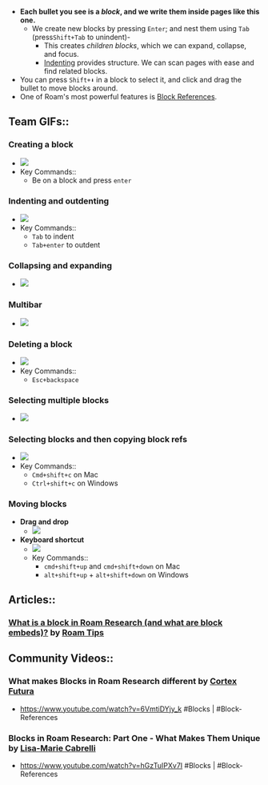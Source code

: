- **Each bullet you see is a *block*, and we write them inside pages like this one.**
    - We create new blocks by pressing `Enter`; and nest them using `Tab` (press`Shift+Tab` to unindent)-
        - This creates *children blocks*, which we can expand, collapse, and focus. 
        - [Indenting](Indentation.md) provides structure. We can scan pages with ease and find related blocks. 
- You can press `Shift+⬇` in a block to select it, and click and drag the bullet to move blocks around.
- One of Roam's most powerful features is [Block References](Block%20References.md).
## Team GIFs::
### Creating a block
- ![](https://firebasestorage.googleapis.com/v0/b/firescript-577a2.appspot.com/o/imgs%2Fapp%2Fhelp-documentation%2F4KKGac0myW.gif?alt=media&token=23236602-27d8-4e00-aa2a-259a5d1562f3)
- Key Commands::
    - Be on a block and press `enter`
### Indenting and outdenting
- ![](https://firebasestorage.googleapis.com/v0/b/firescript-577a2.appspot.com/o/imgs%2Fapp%2Fhelp-documentation%2FOMLRPp1fPc.gif?alt=media&token=72fc6367-48f3-4b02-b740-f5baa7178973)
- Key Commands::
    - `Tab` to indent
    - `Tab+enter` to outdent
### Collapsing and expanding
- ![](https://firebasestorage.googleapis.com/v0/b/firescript-577a2.appspot.com/o/imgs%2Fapp%2Fhelp-documentation%2FC5HT7C2C1X.gif?alt=media&token=d5193776-200a-4dcc-9957-13543c7bc213)
### Multibar
- ![](https://firebasestorage.googleapis.com/v0/b/firescript-577a2.appspot.com/o/imgs%2Fapp%2Fhelp-documentation%2Fj9ezPYAzrK.gif?alt=media&token=d159ce29-2c07-4a68-aa4c-52b75b632904)
### Deleting a block
- ![](https://firebasestorage.googleapis.com/v0/b/firescript-577a2.appspot.com/o/imgs%2Fapp%2Fhelp-documentation%2FJMqg0xNnlb.gif?alt=media&token=f0665abb-06f0-4d1d-97fe-2c65bea1699c)
- Key Commands::
    - `Esc+backspace`
### Selecting multiple blocks
- ![](https://firebasestorage.googleapis.com/v0/b/firescript-577a2.appspot.com/o/imgs%2Fapp%2Fhelp-documentation%2F_gqm2vZh9H.gif?alt=media&token=01a5a243-47cc-4e45-ad82-5668e3808fd3)
### Selecting blocks and then copying block refs
- ![](https://firebasestorage.googleapis.com/v0/b/firescript-577a2.appspot.com/o/imgs%2Fapp%2Fhelp-documentation%2Fl44WdD6W-a.gif?alt=media&token=6dab5147-938c-4a3b-af1a-21f808024ed5)
- Key Commands::
    - `Cmd+shift+c` on Mac
    - `Ctrl+shift+c` on Windows
### Moving blocks
- **Drag and drop**
    - ![](https://firebasestorage.googleapis.com/v0/b/firescript-577a2.appspot.com/o/imgs%2Fapp%2Fhelp-documentation%2FbzKfwa_bqQ.gif?alt=media&token=227b9e1c-a42e-4e34-b2d0-840084b2040f)
- **Keyboard shortcut**
    - ![](https://firebasestorage.googleapis.com/v0/b/firescript-577a2.appspot.com/o/imgs%2Fapp%2Fhelp-documentation%2FpVFK4Mz-u5.gif?alt=media&token=cebec529-95d9-41b8-8613-48ad41cf0067)
    - Key Commands::
        - `cmd+shift+up` and `cmd+shift+down` on Mac
        - `alt+shift+up` + `alt+shift+down` on Windows
## Articles::
### [What is a block in Roam Research (and what are block embeds)?](https://www.roamtips.com/home/what-is-block-roam-research) by [Roam Tips](Roam%20Tips.md)
## Community Videos::
### What makes Blocks in Roam Research different by [Cortex Futura](Cortex%20Futura.md)
- <https://www.youtube.com/watch?v=6VmtiDYjy_k>
#Blocks | #Block-References
### Blocks in Roam Research: Part One - What Makes Them Unique by [Lisa-Marie Cabrelli](Lisa-Marie%20Cabrelli.md)
- <https://www.youtube.com/watch?v=hGzTuIPXv7I>
#Blocks | #Block-References